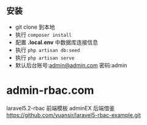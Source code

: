 
## 安装

- git clone 到本地
- 执行 `composer install`
- 配置 **.local.env** 中数据库连接信息
- 执行 `php artisan db:seed`
- 执行 `php artisan serve`
- 默认后台账号:admin@admin.com 密码:admin

# admin-rbac.com
laravel5.2-rbac 前端模板 adminEX 后端借鉴 https://github.com/yuansir/laravel5-rbac-example.git
